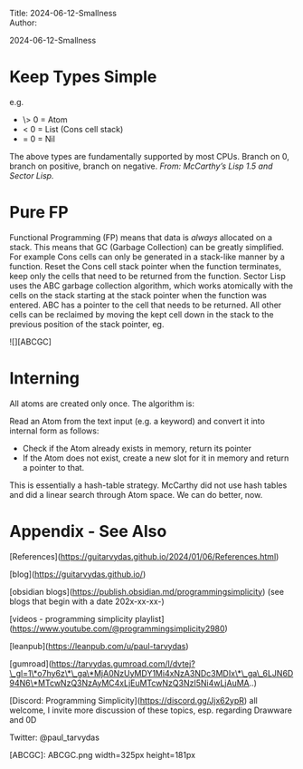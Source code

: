 Title: 2024-06-12-Smallness  
Author:

2024-06-12-Smallness

# Keep Types Simple

e.g.

* \\\> 0 = Atom
* \< 0 = List (Cons cell stack)
* = 0 = Nil

The above types are fundamentally supported by most CPUs. Branch on 0, branch on positive, branch on negative. *From: McCarthy’s Lisp 1.5 and Sector Lisp.*

# Pure FP

Functional Programming (FP) means that data is *always* allocated on a stack. This means that GC (Garbage Collection) can be greatly simplified.  For example Cons cells can only be generated in a stack-like manner by a function. Reset the Cons cell stack pointer when the function terminates, keep only the cells that need to be returned from the function. Sector Lisp uses the ABC garbage collection algorithm, which works atomically with the cells on the stack starting at the stack pointer when the function was entered. ABC has a pointer to the cell that needs to be returned. All other cells can be reclaimed by moving the kept cell down in the stack to the previous position of the stack pointer, eg.

![][ABCGC]

# Interning

All atoms are created only once. The algorithm is:

Read an Atom from the text input (e.g. a keyword) and convert it into internal form as follows:

* Check if the Atom already exists in memory, return its pointer
* If the Atom does not exist, create a new slot for it in memory and return a pointer to that.

This is essentially a hash-table strategy. McCarthy did not use hash tables and did a linear search through Atom space. We can do better, now.

# Appendix - See Also

\[References\](https://guitarvydas.github.io/2024/01/06/References.html)

\[blog\](https://guitarvydas.github.io/)

\[obsidian blogs\](https://publish.obsidian.md/programmingsimplicity) (see blogs that begin with a date 202x-xx-xx-)

\[videos - programming simplicity playlist\](https://www.youtube.com/@programmingsimplicity2980)

\[leanpub\](https://leanpub.com/u/paul-tarvydas)

\[gumroad\](https://tarvydas.gumroad.com/l/dvtej?\_gl=1\*o7hy6z\*\_ga\*MjA0NzUyMDY1Mi4xNzA3NDc3MDIx\*\_ga\_6LJN6D94N6\*MTcwNzQ3NzAyMC4xLjEuMTcwNzQ3NzI5Ni4wLjAuMA..)

\[Discord: Programming Simplicity\](https://discord.gg/Jjx62ypR) all welcome, I invite more discussion of these topics, esp. regarding Drawware and 0D

Twitter: @paul\_tarvydas

<script src="https://utteranc.es/client.js" 

repo="guitarvydas/guitarvydas.github.io" 

issue-term="pathname" 

theme="github-light" 

crossorigin="anonymous" 

async> 

</script> 


[ABCGC]: ABCGC.png width=325px height=181px